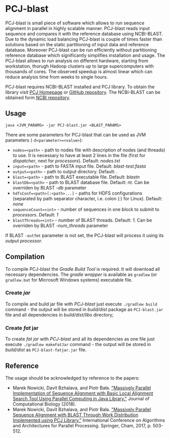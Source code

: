 # PCJ-blast

PCJ-blast is small piece of software which allows to run sequence alignment in parallel in highly scalable manner. PCJ-blast reads input sequence and compares it with the reference database using NCBI-BLAST. Due to the dynamic load balancing PCJ-blast is couple of times faster than solutions based on the static partitioning of input data and reference database. Moreover PCJ-blast can be run efficiently without partitioning reference database which significantly simplifies installation and usage. The PCJ-blast allows to run analysis on different hardware, starting from workstation, thorugh Hadoop clusters up to large supercomputers with thousands of cores. The observed speedup is almost linear which can reduce analysis time from weeks to single hours. 

PCJ-blast requires NCBI-BLAST installed and PCJ library. To obtain the library visit [PCJ Homepage](http://pcj.icm.edu.pl) or [GitHub repository](https://github.com/hpdcj/PCJ). The NCBI-BLAST can be obtained form [NCBI repository](https://blast.ncbi.nlm.nih.gov/). 

## Usage

`java <JVM_PARAMS> -jar PCJ-blast.jar <BLAST_PARAMS>`

There are some parameters for PCJ-blast that can be used as JVM parameters (`-D<parameter>=<value>`):
* `nodes=<path>` - path to nodes file with description of nodes (and threads) to use. It is necessary to have at least 2 lines in the file (first for _dispatcher_, next for _processors_). Default: _nodes.txt_
* `input=<path>` - path to FASTA input file. Default: _blast-test.fasta_
* `output=<path>` - path to output directory. Default: _._
* `blast=<path>` - path to BLAST executable file. Default: _blastn_
* `blastDb=<path>` - path to BLAST database file. Default: _nt_. Can be overriden by BLAST _-db_ parameter
* `hdfsConf=<path>[:<path>...]` - paths for HDFS configurations (separated by path separator character, i.e. colon (_:_) for Linux). Default: _none_
* `sequenceCount=<int>` - number of sequences in one block to submit to _processors_. Default: _1_
* `blastThreads=<int>` - number of BLAST threads. Default: _1_. Can be overriden by BLAST _-num_threads_ parameter

If BLAST `-outfmt` parameter is not set, the PCJ-blast will process it using its _output processor_.

## Compilation
To compile PCJ-blast the _Gradle Build Tool_ is required. It will download all necessary dependencies.
The _gradle wrapper_ is available as `gradlew` (or `gradlew.bat` for Microsoft Windows systems) executable file. 

### Create _jar_ 
To compile and build jar file with _PCJ-blast_ just execute `./gradlew build` command - the output will be stored in _build/dist_ package as `PCJ-blast.jar` file and all dependencies in _build/dist/libs_ directory; 

### Create _fat_ jar 
To create _fat jar_ with _PCJ-blast_ and all its dependencies as one file just execute `./gradlew makeFatJar` command - the output will be stored in _build/dist_ as `PCJ-blast-fatjar.jar` file.

## Reference
The usage should be acknowledged by reference to the papers:
* Marek Nowicki, Davit Bzhalava, and Piotr Bała. ["Massively Parallel Implementation of Sequence Alignment with Basic Local Alignment Search Tool Using Parallel Computing in Java Library."](https://www.liebertpub.com/doi/10.1089/cmb.2018.0079) Journal of Computational Biology (2018).
* Marek Nowicki, Davit Bzhalava, and Piotr Bała. ["Massively Parallel Sequence Alignment with BLAST Through Work Distribution Implemented using PCJ Library."](https://link.springer.com/chapter/10.1007/978-3-319-65482-9_36) International Conference on Algorithms and Architectures for Parallel Processing. Springer, Cham, 2017, p. 503-512.
